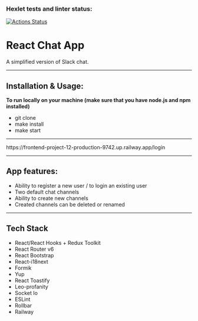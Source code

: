 ### Hexlet tests and linter status:
[![Actions Status](https://github.com/trair/frontend-project-12/workflows/hexlet-check/badge.svg)](https://github.com/trair/frontend-project-12/actions)

<h1>React Chat App</h1>
<p>A simplified version of Slack chat.</p>
<hr>
<h2>Installation & Usage:</h2>
<b>To run locally on your machine (make sure that you have node.js and npm installed)</b>
<ul>
  <li>git clone</li>
  <li>make install</li>
  <li>make start</li>
</ul>
<hr>
https://frontend-project-12-production-9742.up.railway.app/login
<br>

<hr>
<h2>App features:</h2>
<ul>
  <li>Ability to register a new user / to login an existing user</li>
  <li>Two default chat channels</li>
  <li>Ability to create new channels</li>
  <li>Created channels can be deleted or renamed</li>
</ul>
<hr>
<h2>Tech Stack</h2>
<ul>
  <li>React/React Hooks + Redux Toolkit</li>
  <li>React Router v6</li>
  <li>React Bootstrap</li>
  <li>React-i18next</li>
  <li>Formik</li>
  <li>Yup</li>
  <li>React Toastify</li>
  <li>Leo-profanity</li>
  <li>Socket Io</li>
  <li>ESLint</li>
  <li>Rollbar</li>
  <li>Railway</li>
</ul>
